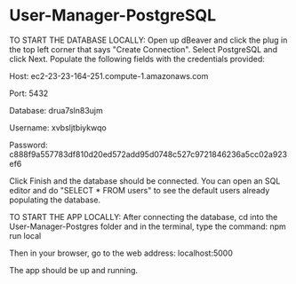 # User-Manager-PostgreSQL

TO START THE DATABASE LOCALLY:
Open up dBeaver and click the plug in the top left corner that says "Create Connection".
Select PostgreSQL and click Next.
Populate the following fields with the credentials provided:

Host:
ec2-23-23-164-251.compute-1.amazonaws.com

Port:
5432

Database:
drua7sln83ujm

Username:
xvbsljtbiykwqo

Password:
c888f9a557783df810d20ed572add95d0748c527c9721846236a5cc02a923ef6

Click Finish and the database should be connected. You can open an SQL editor and do "SELECT * FROM users" to see the default users already populating the database.

TO START THE APP LOCALLY:
After connecting the database, cd into the User-Manager-Postgres folder and in the terminal, type the command:
npm run local

Then in your browser, go to the web address:
localhost:5000

The app should be up and running.
